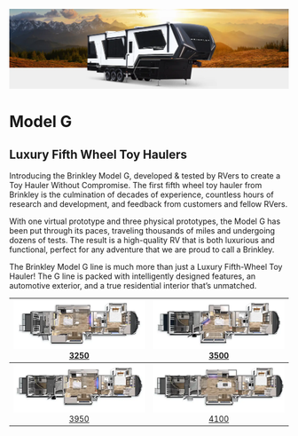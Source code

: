 ![Model G](../assets/model_g/2024-Brinkley-RV-Model-G-3500-Luxury-Toy-Hauler-Fifth-Wheels.webp)

# Model G

## Luxury Fifth Wheel Toy Haulers

Introducing the Brinkley Model G, developed & tested by RVers to create a Toy Hauler Without Compromise. The first fifth wheel toy hauler from Brinkley is the culmination of decades of experience, countless hours of research and development, and feedback from customers and fellow RVers.

With one virtual prototype and three physical prototypes, the Model G has been put through its paces, traveling thousands of miles and undergoing dozens of tests. The result is a high-quality RV that is both luxurious and functional, perfect for any adventure that we are proud to call a Brinkley.

The Brinkley Model G line is much more than just a Luxury Fifth-Wheel Toy Hauler! The G line is packed with intelligently designed features, an automotive exterior, and a true residential interior that’s unmatched.


| <img src="../assets/model_g/Model-G-3250-2024.webp" width="300"><br>[3250](#model-g3250) | <img src="../assets/model_g/Model-G-3500-2024.webp" width="300"><br>[3500](#model-g3500) |
|:-----------------------------------------------------------------------------------------------:|:-----------------------------------------------------------------------------------------------:|
| <img src="../assets/model_g/Model-G-3950-2024.webp" width="300"><br>[3950](../model_g/3950/index.md) | <img src="../assets/model_g/Model-G-4100-2024.webp" width="300"><br>[4100](#model-g4100) |
